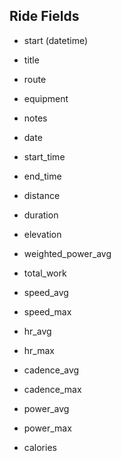 ## Ride Fields
* start  (datetime) 
* title
* route
* equipment
* notes

* date
* start_time
* end_time

* distance
* duration
* elevation
* weighted_power_avg
* total_work
* speed_avg
* speed_max
* hr_avg
* hr_max
* cadence_avg
* cadence_max
* power_avg
* power_max
* calories